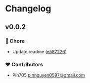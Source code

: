# Changelog


## v0.0.2


### 🏡 Chore

- Update readme ([e587226](https://github.com/pin705/cf-scraper-bypass/commit/e587226))

### ❤️ Contributors

- Pin705 <pinnguyen0597@gmail.com>

